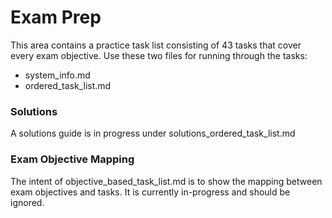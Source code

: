 # Exam Prep
This area contains a practice task list consisting of 43 tasks that cover every exam objective. Use these two files for running through the tasks:
- system_info.md
- ordered_task_list.md

### Solutions
A solutions guide is in progress under solutions_ordered_task_list.md

### Exam Objective Mapping
The intent of objective_based_task_list.md is to show the mapping between exam objectives and tasks. It is currently in-progress and should be ignored.
